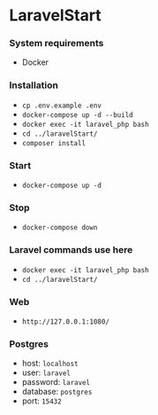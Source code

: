 # LaravelStart

### System requirements

- Docker 

### Installation

- `cp .env.example .env`
- `docker-compose up -d --build`
- `docker exec -it laravel_php bash`
- `cd ../laravelStart/`
- `composer install`

### Start
- `docker-compose up -d`

### Stop
- `docker-compose down`

### Laravel commands use here
- `docker exec -it laravel_php bash`
- `cd ../laravelStart/`

### Web

- `http://127.0.0.1:1080/`


### Postgres

- host: `localhost`
- user: `laravel`
- password: `laravel`
- database: `postgres`
- port: `15432`
